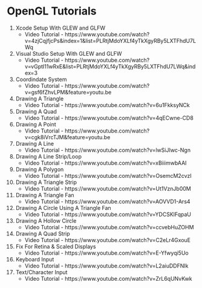 # OpenGL Tutorials

<ol>
  <li>
    Xcode Setup With GLEW and GLFW
    <ul>
      <li>Video Tutorial - https://www.youtube.com/watch?v=4zjCqjfjcPs&index=1&list=PLRtjMdoYXLf4yTkXgyRBy5LXTFhdU7LWq</li>
    </ul>
  </li>
  
  <li>
    Visual Studio Setup With GLEW and GLFW
    <ul>
      <li>Video Tutorial - https://www.youtube.com/watch?v=vGptI11wRxE&list=PLRtjMdoYXLf4yTkXgyRBy5LXTFhdU7LWq&index=3</li>
    </ul>
  </li>
  
  <li>
    Coordindate System
    <ul>
      <li>Video Tutorial - https://www.youtube.com/watch?v=gsf6fZhvLPM&feature=youtu.be</li>
    </ul>
  </li>
  
  <li>
    Drawing A Triangle
    <ul>
      <li>Video Tutorial - https://www.youtube.com/watch?v=6u1FkksyNCk</li>
    </ul>
  </li>
  
  <li>
    Drawing A Quad
    <ul>
      <li>Video Tutorial - https://www.youtube.com/watch?v=4qECwne-CD8</li>
    </ul>
  </li>
  
  <li>
    Drawing A Point
    <ul>
      <li>Video Tutorial - https://www.youtube.com/watch?v=cgk8iVrcTJM&feature=youtu.be</li>
    </ul>
  </li>
  
  <li>
    Drawing A Line
    <ul>
      <li>Video Tutorial - https://www.youtube.com/watch?v=lwSiJIwc-Ngn</li>
    </ul>
  </li>
  
  <li>
    Drawing A Line Strip/Loop
    <ul>
      <li>Video Tutorial - https://www.youtube.com/watch?v=xBiiimwbAAI</li>
    </ul>
  </li>
  
  <li>
    Drawing A Polygon
    <ul>
      <li>Video Tutorial - https://www.youtube.com/watch?v=OsemcM2cvzI</li>
    </ul>
  </li>
  
  <li>
    Drawing A Triangle Strip
    <ul>
      <li>Video Tutorial - https://www.youtube.com/watch?v=Ut1VznJb00M</li>
    </ul>
  </li>
  
  <li>
    Drawing A Triangle Fan
    <ul>
      <li>Video Tutorial - https://www.youtube.com/watch?v=AOVVD1-Ars4</li>
    </ul>
  </li>
  
  <li>
    Drawing A Circle Using A Triangle Fan
    <ul>
      <li>Video Tutorial - https://www.youtube.com/watch?v=YDCSKlFqpaU</li>
    </ul>
  </li>
  
  <li>
    Drawing A Hollow Circle
    <ul>
      <li>Video Tutorial - https://www.youtube.com/watch?v=ccvebHuZOHM</li>
    </ul>
  </li>
  
  <li>
    Drawing A Quad Strip
    <ul>
      <li>Video Tutorial - https://www.youtube.com/watch?v=C2eLr4GxouE</li>
    </ul>
  </li>
  
  <li>
    Fix For Retina & Scaled Displays
    <ul>
      <li>Video Tutorial - https://www.youtube.com/watch?v=E-Yfwyqi5Uo</li>
    </ul>
  </li>
  
  <li>
    Keyboard Input
    <ul>
      <li>Video Tutorial - https://www.youtube.com/watch?v=L2aiuDDFNIk</li>
    </ul>
  </li>
  
  <li>
    Text/Character Input
    <ul>
      <li>Video Tutorial - https://www.youtube.com/watch?v=ZrL6qUNvKwk</li>
    </ul>
  </li>
<ol>

